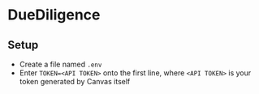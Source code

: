 # DueDiligence
## Setup
- Create a file named `.env`
- Enter `TOKEN=<API TOKEN>` onto the first line, where `<API TOKEN>` is your token generated by Canvas itself
